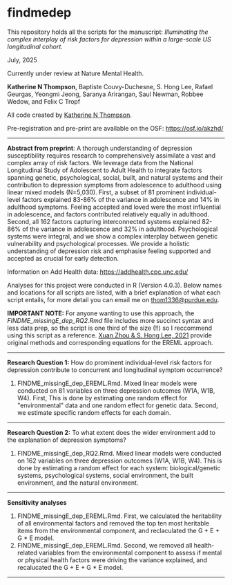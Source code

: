 # findmedep
This repository holds all the scripts for the manuscript: *Illuminating the complex interplay of risk factors for depression within a large-scale US longitudinal cohort*. 

July, 2025

Currently under review at Nature Mental Health. 

**Katherine N Thompson**, Baptiste Couvy-Duchesne, S. Hong Lee, Rafael Geurgas, Yeongmi Jeong, Saranya Arirangan, Saul Newman, Robbee Wedow, and Felix C Tropf

All code created by [Katherine N Thompson](https://scholar.google.co.uk/citations?user=xD4dn1IAAAAJ&hl=en). 

Pre-registration and pre-print are available on the OSF: https://osf.io/akzhd/

***

**Abstract from preprint**: A thorough understanding of depression susceptibility requires research to comprehensively assimilate a vast and complex array of risk factors. We leverage data from the National Longitudinal Study of Adolescent to Adult Health to integrate factors spanning genetic, psychological, social, built, and natural systems and their contribution to depression symptoms from adolescence to adulthood using linear mixed models (N=5,030). First, a subset of 81 prominent individual-level factors explained 83-86% of the variance in adolescence and 14% in adulthood symptoms. Feeling accepted and loved were the most influential in adolescence, and factors contributed relatively equally in adulthood. Second, all 162 factors capturing interconnected systems explained 82-86% of the variance in adolescence and 32% in adulthood. Psychological systems were integral, and we show a complex interplay between genetic vulnerability and psychological processes. We provide a holistic understanding of depression risk and emphasise feeling supported and accepted as crucial for early detection.

Information on Add Health data: https://addhealth.cpc.unc.edu/

Analyses for this project were conducted in R (Version 4.0.3). Below names and locations for all  scripts are listed, with a brief explanation of what each script entails, for more detail you can email me on thom1336@purdue.edu. 

**IMPORTANT NOTE:** For anyone wanting to use this approach, the *FINDME_missingE_dep_RQ2.Rmd* file includes more succinct syntax and less data prep, so the script is one third of the size (!!) so I reccommend using this script as a reference. [Xuan Zhou & S. Hong Lee, 2021](https://www.nature.com/articles/s41598-021-00427-y) provide original methods and corresponding equations for the EREML approach.  

***

**Research Question 1:** How do prominent individual-level risk factors for depression contribute to concurrent and longitudinal symptom occurrence? 

1. FINDME_missingE_dep_EREML.Rmd. Mixed linear models were conducted on 81 variables on three depression outcomes (W1A, W1B, W4). First, This is done by estimating one random effect for "environmental" data and one random effect for genetic data. Second, we estimate specific random effects for each domain. 
                
***

**Research Question 2:** To what extent does the wider environment add to the explanation of depression symptoms?

1. FINDME_missingE_dep_RQ2.Rmd. Mixed linear models were conducted on 162 variables on three depression outcomes (W1A, W1B, W4). This is done by estimating a random effect for each system: biological/genetic systems, psychological systems, social environment, the built environment, and the natural environment.  

***

**Sensitivity analyses** 

1. FINDME_missingE_dep_EREML.Rmd. First, we calculated the heritability of all environmental factors and removed the top ten most heritable items from the environmental component, and reclaculated the G + E + G * E model.
2. FINDME_missingE_dep_EREML.Rmd. Second, we removed all health-related variables from the environmental component to assess if mental or physical health factors were driving the variance explained, and recalucated the G + E + G * E model.

***
